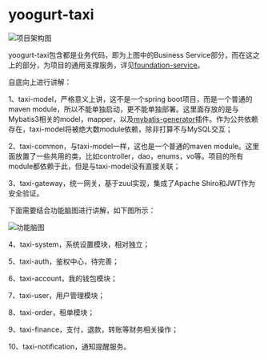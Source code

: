 # yoogurt-taxi

![项目架构图](https://github.com/liu-weihao/yoogurt-taxi/blob/master/architecture.png?raw=true)


yoogurt-taxi包含都是业务代码，即为上图中的Business Service部分，而在这之上的部分，为项目的通用支撑服务，详见[foundation-service](https://github.com/liu-weihao/foundation-service "foundation-service")。

自底向上进行讲解：

1、taxi-model，严格意义上讲，这不是一个spring boot项目，而是一个普通的maven module，所以不能单独启动，更不能单独部署。这里面存放的是与Mybatis3相关的model，mapper，以及[mybatis-generator](https://github.com/mybatis/generator "mybatis-generator")插件。作为公共依赖存在，taxi-model将被绝大数module依赖，除非打算不与MySQL交互；

2、taxi-common，与taxi-model一样，这也是一个普通的maven module。这里面放置了一些共用的类，比如controller，dao，enums，vo等。项目的所有module都依赖于此，但是与taxi-model没有直接关联；

3、taxi-gateway，统一网关，基于zuul实现，集成了Apache Shiro和JWT作为安全验证。

下面需要结合功能脑图进行讲解，如下图所示：

![功能脑图](https://github.com/liu-weihao/yoogurt-taxi/blob/master/yoogurt-taxi(App%20Client).png?raw=true)

4、taxi-system，系统设置模块，相对独立；

5、taxi-auth，鉴权中心，待完善；

6、taxi-account，我的钱包模块；

7、taxi-user，用户管理模块；

8、taxi-order，租单模块；

9、taxi-finance，支付，退款，转账等财务相关操作；

10、taxi-notification，通知提醒服务。
